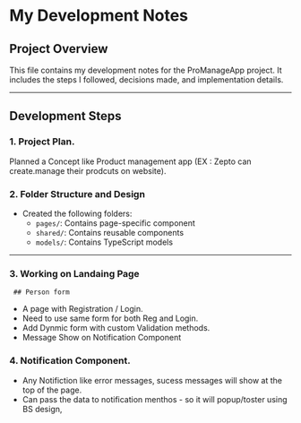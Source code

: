 # My Development Notes

## Project Overview
This file contains my development notes for the ProManageApp project. It includes the steps I followed, decisions made, and implementation details.

---

## Development Steps

### 1. Project Plan.
   Planned a Concept like Product management app (EX : Zepto can create.manage their prodcuts on website).


### 2. Folder Structure and Design
- Created the following folders:
  - `pages/`: Contains page-specific component 
  - `shared/`: Contains reusable components 
  - `models/`: Contains TypeScript models 

---

### 3. Working on Landaing Page
     ## Person form 
  - A page with Registration / Login.
  - Need to use same form for both Reg and Login.
  - Add Dynmic form with custom Validation methods.
  - Message Show on Notification Component

### 4. Notification Component.
   - Any Notifiction like error messages, sucess messages will show at the top of the page.
   - Can pass the data to notification menthos - so it will popup/toster using BS design,

